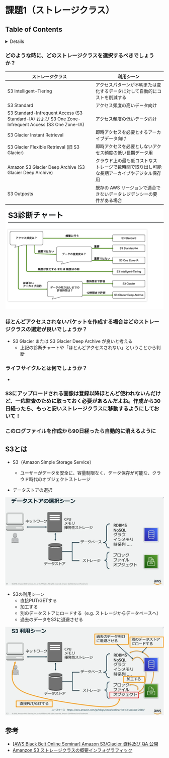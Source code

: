 # 課題1（ストレージクラス）

## Table of Contents
<!-- START doctoc generated TOC please keep comment here to allow auto update -->
<!-- DON'T EDIT THIS SECTION, INSTEAD RE-RUN doctoc TO UPDATE -->
<details>
<summary>Details</summary>

  - [どのような時に、どのストレージクラスを選択するべきでしょうか？](#%E3%81%A9%E3%81%AE%E3%82%88%E3%81%86%E3%81%AA%E6%99%82%E3%81%AB%E3%81%A9%E3%81%AE%E3%82%B9%E3%83%88%E3%83%AC%E3%83%BC%E3%82%B8%E3%82%AF%E3%83%A9%E3%82%B9%E3%82%92%E9%81%B8%E6%8A%9E%E3%81%99%E3%82%8B%E3%81%B9%E3%81%8D%E3%81%A7%E3%81%97%E3%82%87%E3%81%86%E3%81%8B)
  - [ほとんどアクセスされないバケットを作成する場合はどのストレージクラスの選定が良いでしょうか？](#%E3%81%BB%E3%81%A8%E3%82%93%E3%81%A9%E3%82%A2%E3%82%AF%E3%82%BB%E3%82%B9%E3%81%95%E3%82%8C%E3%81%AA%E3%81%84%E3%83%90%E3%82%B1%E3%83%83%E3%83%88%E3%82%92%E4%BD%9C%E6%88%90%E3%81%99%E3%82%8B%E5%A0%B4%E5%90%88%E3%81%AF%E3%81%A9%E3%81%AE%E3%82%B9%E3%83%88%E3%83%AC%E3%83%BC%E3%82%B8%E3%82%AF%E3%83%A9%E3%82%B9%E3%81%AE%E9%81%B8%E5%AE%9A%E3%81%8C%E8%89%AF%E3%81%84%E3%81%A7%E3%81%97%E3%82%87%E3%81%86%E3%81%8B)
  - [ライフサイクルとは何でしょうか？](#%E3%83%A9%E3%82%A4%E3%83%95%E3%82%B5%E3%82%A4%E3%82%AF%E3%83%AB%E3%81%A8%E3%81%AF%E4%BD%95%E3%81%A7%E3%81%97%E3%82%87%E3%81%86%E3%81%8B)
  - [S3にアップロードされる画像は登録以降ほとんど使われないんだけど、一応監査のために取っておく必要があるんだよね。作成から30日経ったら、もっと安いストレージクラスに移動するようにしておいて！](#s3%E3%81%AB%E3%82%A2%E3%83%83%E3%83%97%E3%83%AD%E3%83%BC%E3%83%89%E3%81%95%E3%82%8C%E3%82%8B%E7%94%BB%E5%83%8F%E3%81%AF%E7%99%BB%E9%8C%B2%E4%BB%A5%E9%99%8D%E3%81%BB%E3%81%A8%E3%82%93%E3%81%A9%E4%BD%BF%E3%82%8F%E3%82%8C%E3%81%AA%E3%81%84%E3%82%93%E3%81%A0%E3%81%91%E3%81%A9%E4%B8%80%E5%BF%9C%E7%9B%A3%E6%9F%BB%E3%81%AE%E3%81%9F%E3%82%81%E3%81%AB%E5%8F%96%E3%81%A3%E3%81%A6%E3%81%8A%E3%81%8F%E5%BF%85%E8%A6%81%E3%81%8C%E3%81%82%E3%82%8B%E3%82%93%E3%81%A0%E3%82%88%E3%81%AD%E4%BD%9C%E6%88%90%E3%81%8B%E3%82%8930%E6%97%A5%E7%B5%8C%E3%81%A3%E3%81%9F%E3%82%89%E3%82%82%E3%81%A3%E3%81%A8%E5%AE%89%E3%81%84%E3%82%B9%E3%83%88%E3%83%AC%E3%83%BC%E3%82%B8%E3%82%AF%E3%83%A9%E3%82%B9%E3%81%AB%E7%A7%BB%E5%8B%95%E3%81%99%E3%82%8B%E3%82%88%E3%81%86%E3%81%AB%E3%81%97%E3%81%A6%E3%81%8A%E3%81%84%E3%81%A6)
  - [このログファイルを作成から90日経ったら自動的に消えるように](#%E3%81%93%E3%81%AE%E3%83%AD%E3%82%B0%E3%83%95%E3%82%A1%E3%82%A4%E3%83%AB%E3%82%92%E4%BD%9C%E6%88%90%E3%81%8B%E3%82%8990%E6%97%A5%E7%B5%8C%E3%81%A3%E3%81%9F%E3%82%89%E8%87%AA%E5%8B%95%E7%9A%84%E3%81%AB%E6%B6%88%E3%81%88%E3%82%8B%E3%82%88%E3%81%86%E3%81%AB)
- [S3とは](#s3%E3%81%A8%E3%81%AF)
- [参考](#%E5%8F%82%E8%80%83)

</details>
<!-- END doctoc generated TOC please keep comment here to allow auto update -->

### どのような時に、どのストレージクラスを選択するべきでしょうか？

|ストレージクラス|利用シーン|
|-------------|-----------------------------|
|S3 Intelligent-Tiering|アクセスパターンが不明または変化するデータに対して自動的にコストを削減する|
|S3 Standard|アクセス頻度の高いデータ向け|
|S3 Standard-Infrequent Access (S3 Standard-IA) および S3 One Zone-Infrequent Access (S3 One Zone-IA)|アクセス頻度の低いデータ向け|
|S3 Glacier Instant Retrieval|即時アクセスを必要とするアーカイブデータ向け|
|S3 Glacier Flexible Retrieval (旧 S3 Glacier)|即時アクセスを必要としないアクセス頻度の低い長期データ用|
|Amazon S3 Glacier Deep Archive (S3 Glacier Deep Archive)|クラウド上の最も低コストなストレージで数時間で取り出し可能な長期アーカイブやデジタル保存用|
|S3 Outposts|既存の AWS リージョンで適合できないデータレジデンシーの要件がある場合|

![](../../assets/../../assets/aws_s3_storage_class.png)

### ほとんどアクセスされないバケットを作成する場合はどのストレージクラスの選定が良いでしょうか？

- S3 Glacier または S3 Glacier Deep Archive が良いと考える
  - 上記の診断チャートや「ほとんどアクセスされない」ということから判断

### ライフサイクルとは何でしょうか？

- 

### S3にアップロードされる画像は登録以降ほとんど使われないんだけど、一応監査のために取っておく必要があるんだよね。作成から30日経ったら、もっと安いストレージクラスに移動するようにしておいて！

### このログファイルを作成から90日経ったら自動的に消えるように

## S3とは

- S3（Amazon Simple Storage Service）
  - ユーザーがデータを安全に、容量制限なく、データ保存が可能な、クラウド時代のオブジェクトストレージ

- データストアの選択

![](../../assets/../../assets/aws_s3_datastore.png)

- S3の利用シーン
  - 直接PUT/GETする
  - 加工する
  - 別のデータストアにロードする（e.g. ストレージからデータベースへ）
  - 過去のデータをS3に退避させる

![](../../assets/../../assets/aws_s3_use.png)

## 参考

- [[AWS Black Belt Online Seminar] Amazon S3/Glacier 資料及び QA 公開](https://aws.amazon.com/jp/blogs/news/webinar-bb-amazon-s3-glacier-2019/)
- [Amanzon S3 ストレージクラスの概要インフォグラフィック](https://aws.amazon.com/jp/s3/storage-classes-infographic/)